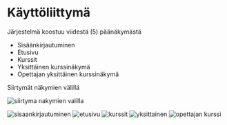 Käyttöliittymä
==============
Järjestelmä koostuu viidestä (5) päänäkymästä
- Sisäänkirjautuminen
- Etusivu
- Kurssit
- Yksittäinen kurssinäkymä
- Opettajan yksittäinen kurssinäkymä

Siirtymät näkymien välillä

![siirtyma nakymien valilla](http://users.metropolia.fi/~tarjajar/ohtu/siirtyma_nakymien_valilla.jpg)

![sisaankirjautuminen](http://users.metropolia.fi/~joonasee/github-tehtavat/sisaankirjautuminen.jpg)
![etusivu](http://users.metropolia.fi/~joonasee/github-tehtavat/Etusivu.jpg)
![kurssit](http://users.metropolia.fi/~joonasee/github-tehtavat/Kurssit.jpg)
![yksittainen](http://users.metropolia.fi/~joonasee/github-tehtavat/Kurssinakyma.jpg)
![opettajan kurssi](http://users.metropolia.fi/~joonasee/github-tehtavat/Opettajan_Kurssinakyma.jpg)

